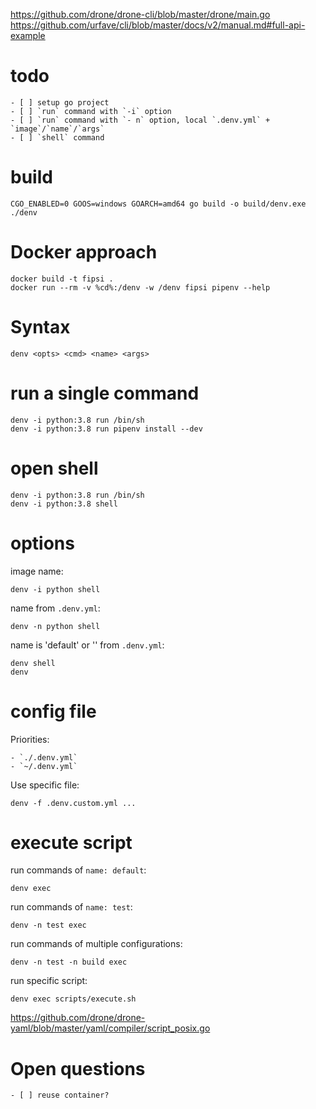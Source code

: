 
https://github.com/drone/drone-cli/blob/master/drone/main.go
https://github.com/urfave/cli/blob/master/docs/v2/manual.md#full-api-example

# todo

    - [ ] setup go project
    - [ ] `run` command with `-i` option
    - [ ] `run` command with `- n` option, local `.denv.yml` + `image`/`name`/`args`
    - [ ] `shell` command

# build

    CGO_ENABLED=0 GOOS=windows GOARCH=amd64 go build -o build/denv.exe ./denv

# Docker approach

    docker build -t fipsi .
    docker run --rm -v %cd%:/denv -w /denv fipsi pipenv --help

# Syntax

    denv <opts> <cmd> <name> <args>

# run a single command

    denv -i python:3.8 run /bin/sh
    denv -i python:3.8 run pipenv install --dev

# open shell

    denv -i python:3.8 run /bin/sh
    denv -i python:3.8 shell

# options

image name:

    denv -i python shell

name from `.denv.yml`:

    denv -n python shell

name is 'default' or '' from `.denv.yml`:

    denv shell
    denv

# config file

Priorities:

    - `./.denv.yml`
    - `~/.denv.yml`

Use specific file:

    denv -f .denv.custom.yml ...

# execute script

run commands of `name: default`:

    denv exec

run commands of `name: test`:

    denv -n test exec

run commands of multiple configurations:

    denv -n test -n build exec

run specific script:

    denv exec scripts/execute.sh

https://github.com/drone/drone-yaml/blob/master/yaml/compiler/script_posix.go

# Open questions

    - [ ] reuse container?
